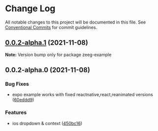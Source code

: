 # Change Log

All notable changes to this project will be documented in this file.
See [Conventional Commits](https://conventionalcommits.org) for commit guidelines.

## [0.0.2-alpha.1](https://github.com/nandorojo/zeeg/compare/v0.0.2-alpha.0...v0.0.2-alpha.1) (2021-11-08)

**Note:** Version bump only for package zeeg-example





## 0.0.2-alpha.0 (2021-11-08)


### Bug Fixes

* expo example works with fixed reactnative,react,reanimated versions ([60eddd9](https://github.com/nandorojo/zeeg/commit/60eddd9dec54ca13fb775e45a01ce8fcb1998715))


### Features

* ios dropdown & context ([450bc16](https://github.com/nandorojo/zeeg/commit/450bc162f5842e50aa848d8cbb3394931e46e31f))
